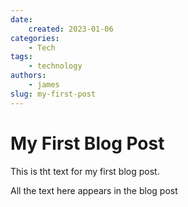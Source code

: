 ```yaml
---
date:
    created: 2023-01-06
categories:
    - Tech
tags:
    - technology
authors:
    - james
slug: my-first-post
---
```


# My First Blog Post

This is tht text for my first blog post.

<!-- more -->

All the text here appears in the blog post